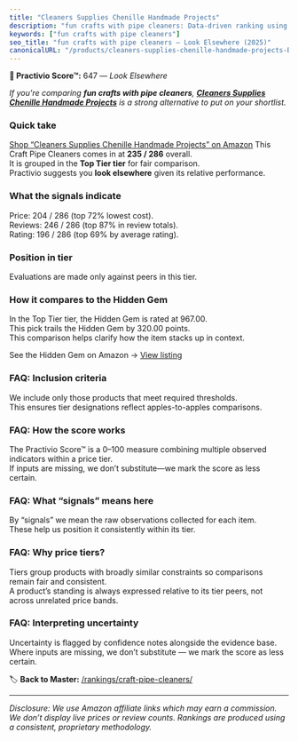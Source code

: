 ```yaml
---
title: "Cleaners Supplies Chenille Handmade Projects"
description: "fun crafts with pipe cleaners: Data-driven ranking using the Practivio Score™. Positioned by quality, value, demand, findability, momentum."
keywords: ["fun crafts with pipe cleaners"]
seo_title: "fun crafts with pipe cleaners — Look Elsewhere (2025)"
canonicalURL: "/products/cleaners-supplies-chenille-handmade-projects-B0FF9MW4FZ/"
---
```


**🚫 Practivio Score™:** 647 — _Look Elsewhere_


*If you're comparing **fun crafts with pipe cleaners**, **[Cleaners Supplies Chenille Handmade Projects](https://www.amazon.com/dp/B0FF9MW4FZ?tag=practivio-20)** is a strong alternative to put on your shortlist.*
### Quick take
[Shop “Cleaners Supplies Chenille Handmade Projects” on Amazon](https://www.amazon.com/dp/B0FF9MW4FZ?tag=practivio-20)
This Craft Pipe Cleaners comes in at **235 / 286** overall.  
It is grouped in the **Top Tier tier** for fair comparison.  
Practivio suggests you **look elsewhere** given its relative performance.

### What the signals indicate
Price: 204 / 286 (top 72% lowest cost).  
Reviews: 246 / 286 (top 87% in review totals).  
Rating: 196 / 286 (top 69% by average rating).  

### Position in tier
Evaluations are made only against peers in this tier.

### How it compares to the Hidden Gem
In the Top Tier tier, the Hidden Gem is rated at 967.00.  
This pick trails the Hidden Gem by 320.00 points.  
This comparison helps clarify how the item stacks up in context.  

See the Hidden Gem on Amazon → [View listing](https://www.amazon.com/dp/B07ZG6JY5J?tag=practivio-20)

### FAQ: Inclusion criteria
We include only those products that meet required thresholds.  
This ensures tier designations reflect apples-to-apples comparisons.

### FAQ: How the score works
The Practivio Score™ is a 0–100 measure combining multiple observed indicators within a price tier.  
If inputs are missing, we don’t substitute—we mark the score as less certain.

### FAQ: What “signals” means here
By “signals” we mean the raw observations collected for each item.  
These help us position it consistently within its tier.

### FAQ: Why price tiers?
Tiers group products with broadly similar constraints so comparisons remain fair and consistent.  
A product’s standing is always expressed relative to its tier peers, not across unrelated price bands.

### FAQ: Interpreting uncertainty
Uncertainty is flagged by confidence notes alongside the evidence base.  
Where inputs are missing, we don’t substitute — we mark the score as less certain.


🏷️ **Back to Master:** [/rankings/craft-pipe-cleaners/](/rankings/craft-pipe-cleaners/)

---
_Disclosure: We use Amazon affiliate links which may earn a commission. We don’t display live prices or review counts. Rankings are produced using a consistent, proprietary methodology._
